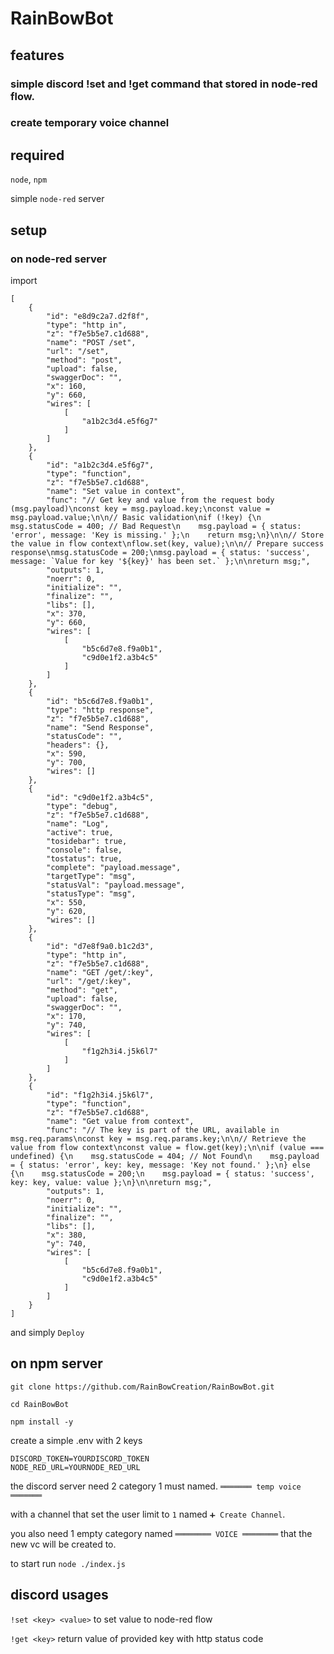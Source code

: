 # RainBowBot

## features
### simple discord !set and !get command that stored in node-red flow.<key>
### create temporary voice channel

## required

 ``node``, ``npm``

simple ``node-red`` server

## setup

### on node-red server
import
```
[
    {
        "id": "e8d9c2a7.d2f8f",
        "type": "http in",
        "z": "f7e5b5e7.c1d688",
        "name": "POST /set",
        "url": "/set",
        "method": "post",
        "upload": false,
        "swaggerDoc": "",
        "x": 160,
        "y": 660,
        "wires": [
            [
                "a1b2c3d4.e5f6g7"
            ]
        ]
    },
    {
        "id": "a1b2c3d4.e5f6g7",
        "type": "function",
        "z": "f7e5b5e7.c1d688",
        "name": "Set value in context",
        "func": "// Get key and value from the request body (msg.payload)\nconst key = msg.payload.key;\nconst value = msg.payload.value;\n\n// Basic validation\nif (!key) {\n    msg.statusCode = 400; // Bad Request\n    msg.payload = { status: 'error', message: 'Key is missing.' };\n    return msg;\n}\n\n// Store the value in flow context\nflow.set(key, value);\n\n// Prepare success response\nmsg.statusCode = 200;\nmsg.payload = { status: 'success', message: `Value for key '${key}' has been set.` };\n\nreturn msg;",
        "outputs": 1,
        "noerr": 0,
        "initialize": "",
        "finalize": "",
        "libs": [],
        "x": 370,
        "y": 660,
        "wires": [
            [
                "b5c6d7e8.f9a0b1",
                "c9d0e1f2.a3b4c5"
            ]
        ]
    },
    {
        "id": "b5c6d7e8.f9a0b1",
        "type": "http response",
        "z": "f7e5b5e7.c1d688",
        "name": "Send Response",
        "statusCode": "",
        "headers": {},
        "x": 590,
        "y": 700,
        "wires": []
    },
    {
        "id": "c9d0e1f2.a3b4c5",
        "type": "debug",
        "z": "f7e5b5e7.c1d688",
        "name": "Log",
        "active": true,
        "tosidebar": true,
        "console": false,
        "tostatus": true,
        "complete": "payload.message",
        "targetType": "msg",
        "statusVal": "payload.message",
        "statusType": "msg",
        "x": 550,
        "y": 620,
        "wires": []
    },
    {
        "id": "d7e8f9a0.b1c2d3",
        "type": "http in",
        "z": "f7e5b5e7.c1d688",
        "name": "GET /get/:key",
        "url": "/get/:key",
        "method": "get",
        "upload": false,
        "swaggerDoc": "",
        "x": 170,
        "y": 740,
        "wires": [
            [
                "f1g2h3i4.j5k6l7"
            ]
        ]
    },
    {
        "id": "f1g2h3i4.j5k6l7",
        "type": "function",
        "z": "f7e5b5e7.c1d688",
        "name": "Get value from context",
        "func": "// The key is part of the URL, available in msg.req.params\nconst key = msg.req.params.key;\n\n// Retrieve the value from flow context\nconst value = flow.get(key);\n\nif (value === undefined) {\n    msg.statusCode = 404; // Not Found\n    msg.payload = { status: 'error', key: key, message: 'Key not found.' };\n} else {\n    msg.statusCode = 200;\n    msg.payload = { status: 'success', key: key, value: value };\n}\n\nreturn msg;",
        "outputs": 1,
        "noerr": 0,
        "initialize": "",
        "finalize": "",
        "libs": [],
        "x": 380,
        "y": 740,
        "wires": [
            [
                "b5c6d7e8.f9a0b1",
                "c9d0e1f2.a3b4c5"
            ]
        ]
    }
]
```
and simply ``Deploy``

## on npm server

```git clone https://github.com/RainBowCreation/RainBowBot.git```

```cd RainBowBot```

```npm install -y```

create a simple .env with 2 keys
```
DISCORD_TOKEN=YOURDISCORD_TOKEN
NODE_RED_URL=YOURNODE_RED_URL
```

the discord server need 2 category 1 must named.
```═══════ temp voice ═══════```

with a channel that set the user limit to ``1`` named ```➕ Create Channel```.

you also need 1 empty category named ```════════ VOICE ════════``` that the new vc will be created to.

to start run ```node ./index.js```

## discord usages
```!set <key> <value>``` to set value to node-red flow

```!get <key>``` return value of provided key with http status code